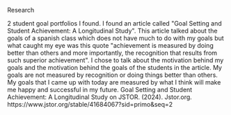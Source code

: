 Research

<head>
2 student goal portfolios I found.
<head>

<body>
I found an article called "Goal Setting and Student Achievement: A Longitudinal Study". This article talked about the goals of a spanish class which does not have much to do with my goals but what caught my eye was this quote "achievement is measured by doing better than others and more importantly, the recognition that results from such superior achievement". I chose to talk about the motivation behind my goals and the motivation behind the goals of the students in the article. My goals are not measured by recognition or doing things better than others. My goals that I came up with today are measured by what I think will make me happy and successful in my future.
<body>
Goal Setting and Student Achievement: A Longitudinal Study on JSTOR. (2024). Jstor.org. https://www.jstor.org/stable/41684067?sid=primo&seq=2


‌